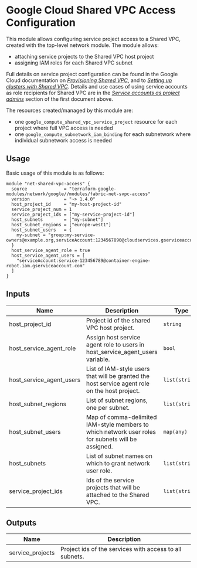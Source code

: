 # Google Cloud Shared VPC Access Configuration

This module allows configuring service project access to a Shared VPC, created with the top-level network module. The module allows:

- attaching service projects to the Shared VPC host project
- assigning IAM roles for each Shared VPC subnet

Full details on service project configuration can be found in the Google Cloud documentation on *[Provisioning Shared VPC](https://cloud.google.com/vpc/docs/provisioning-shared-vpc)*, and to *[Setting up clusters with Shared VPC](https://cloud.google.com/kubernetes-engine/docs/how-to/cluster-shared-vpc)*. Details and use cases of using service accounts as role recipients for Shared VPC are in the *[Service accounts as project admins](https://cloud.google.com/vpc/docs/provisioning-shared-vpc#sa-as-spa)* section of the first document above.

The resources created/managed by this module are:

- one `google_compute_shared_vpc_service_project` resource for each project where full VPC access is needed
- one `google_compute_subnetwork_iam_binding` for each subnetwork where individual subnetwork access is needed

## Usage

Basic usage of this module is as follows:

```hcl
module "net-shared-vpc-access" {
  source              = "terraform-google-modules/network/google//modules/fabric-net-svpc-access"
  version             = "~> 1.4.0"
  host_project_id     = "my-host-project-id"
  service_project_num = 1
  service_project_ids = ["my-service-project-id"]
  host_subnets        = ["my-subnet"]
  host_subnet_regions = ["europe-west1"]
  host_subnet_users   = {
    my-subnet = "group:my-service-owners@example.org,serviceAccount:1234567890@cloudservices.gserviceaccount.com"
  }
  host_service_agent_role = true
  host_service_agent_users = [
    "serviceAccount:service-123456789@container-engine-robot.iam.gserviceaccount.com"
  ]
}
```

<!-- BEGINNING OF PRE-COMMIT-TERRAFORM DOCS HOOK -->
## Inputs

| Name | Description | Type | Default | Required |
|------|-------------|------|---------|:--------:|
| host\_project\_id | Project id of the shared VPC host project. | `string` | n/a | yes |
| host\_service\_agent\_role | Assign host service agent role to users in host\_service\_agent\_users variable. | `bool` | `false` | no |
| host\_service\_agent\_users | List of IAM-style users that will be granted the host service agent role on the host project. | `list(string)` | `[]` | no |
| host\_subnet\_regions | List of subnet regions, one per subnet. | `list(string)` | `[]` | no |
| host\_subnet\_users | Map of comma-delimited IAM-style members to which network user roles for subnets will be assigned. | `map(any)` | `{}` | no |
| host\_subnets | List of subnet names on which to grant network user role. | `list(string)` | `[]` | no |
| service\_project\_ids | Ids of the service projects that will be attached to the Shared VPC. | `list(string)` | n/a | yes |

## Outputs

| Name | Description |
|------|-------------|
| service\_projects | Project ids of the services with access to all subnets. |

<!-- END OF PRE-COMMIT-TERRAFORM DOCS HOOK -->
